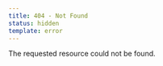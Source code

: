 ```yaml
---
title: 404 - Not Found
status: hidden
template: error
---
```


The requested resource could not be found.